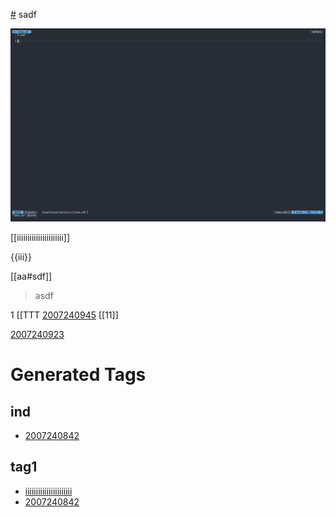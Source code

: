 [#](#) sadf

![Image](../src/img/1.png)

[[iiiiiiiiiiiiiiiiiiiiii]]

{{iii}}

[[aa#sdf]]

> asdf

1
[[TTT
[2007240945](2007240945)
[[11]]


[2007240923](2007240923)

# Generated Tags


## ind

- [2007240842](2007240842)

## tag1

- [iiiiiiiiiiiiiiiiiiiiii](iiiiiiiiiiiiiiiiiiiiii)
- [2007240842](2007240842)
